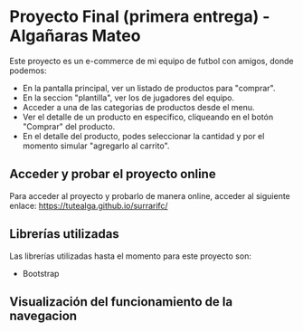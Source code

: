 # Proyecto Final (primera entrega) - Algañaras Mateo

Este proyecto es un e-commerce de mi equipo de futbol con amigos, donde podemos:
- En la pantalla principal, ver un listado de productos para "comprar".
- En la seccion "plantilla", ver los de jugadores del equipo.
- Acceder a una de las categorias de productos desde el menu.
- Ver el detalle de un producto en especifico, cliqueando en el botón "Comprar" del producto.
- En el detalle del producto, podes seleccionar la cantidad y por el momento simular "agregarlo al carrito".

## Acceder y probar el proyecto online
Para acceder al proyecto y probarlo de manera online, acceder al siguiente enlace:
https://tutealga.github.io/surrarifc/

## Librerías utilizadas

Las librerías utilizadas hasta el momento para este proyecto son: 
- Bootstrap

## Visualización del funcionamiento de la navegacion
